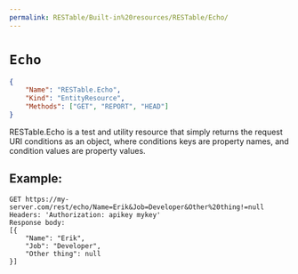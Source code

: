 ```yaml
---
permalink: RESTable/Built-in%20resources/RESTable/Echo/
---
```


# `Echo`

```json
{
    "Name": "RESTable.Echo",
    "Kind": "EntityResource",
    "Methods": ["GET", "REPORT", "HEAD"]
}
```

RESTable.Echo is a test and utility resource that simply returns the request URI conditions as an object, where conditions keys are property names, and condition values are property values.

## Example:

```
GET https://my-server.com/rest/echo/Name=Erik&Job=Developer&Other%20thing!=null
Headers: 'Authorization: apikey mykey'
Response body:
[{
    "Name": "Erik",
    "Job": "Developer",
    "Other thing": null
}]
```
